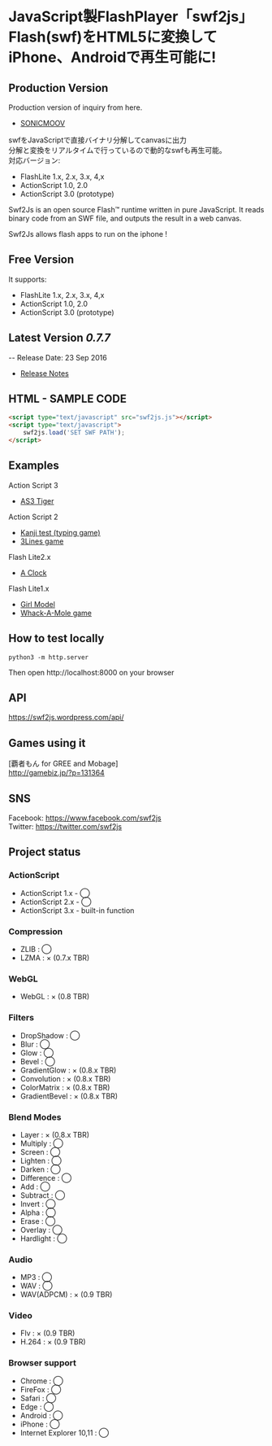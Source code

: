 JavaScript製FlashPlayer「swf2js」Flash(swf)をHTML5に変換してiPhone、Androidで再生可能に!
======


## Production Version  
  
Production version of inquiry from here.
  
* [SONICMOOV](https://www.sonicmoov.com/)      


swfをJavaScriptで直接バイナリ分解してcanvasに出力  
分解と変換をリアルタイムで行っているので動的なswfも再生可能。  
対応バージョン: 
* FlashLite 1.x, 2.x, 3.x, 4,x
* ActionScript 1.0, 2.0
* ActionScript 3.0 (prototype)


Swf2Js is an open source Flash™ runtime written in pure JavaScript.
It reads binary code from an SWF file, and outputs the result in a web canvas.

Swf2Js allows flash apps to run on the iphone !


## Free Version  
  
It supports: 
* FlashLite 1.x, 2.x, 3.x, 4,x
* ActionScript 1.0, 2.0
* ActionScript 3.0 (prototype)


## Latest Version *0.7.7*  

-- Release Date: 23 Sep 2016  

* [Release Notes](https://github.com/ienaga/swf2js/wiki/Release-Notes)    


## HTML - SAMPLE CODE

```html
<script type="text/javascript" src="swf2js.js"></script>
<script type="text/javascript">
    swf2js.load('SET SWF PATH');
</script>  
```


## Examples
Action Script 3
* [AS3 Tiger](http://swf2js.org/sample.html?sample/tiger.swf)

Action Script 2
* [Kanji test (typing game)](http://swf2js.org/sample.html?sample/yomi.swf)
* [3Lines game](http://swf2js.org/sample.html?sample/lines.swf)

Flash Lite2.x
* [A Clock](http://swf2js.org/sample.html?sample/analog20.swf)

Flash Lite1.x
* [Girl Model](http://swf2js.org/sample.html?sample/model.swf)
* [Whack-A-Mole game](http://swf2js.org/sample.html?sample/mogura.swf)


## How to test locally

```
python3 -m http.server
```

Then open http://localhost:8000 on your browser

## API  

https://swf2js.wordpress.com/api/   


## Games using it  

[覇者もん for GREE and Mobage]  
http://gamebiz.jp/?p=131364  


## SNS  

Facebook: https://www.facebook.com/swf2js  
Twitter: https://twitter.com/swf2js  



## Project status


### ActionScript

* ActionScript 1.x - ◯
* ActionScript 2.x - ◯
* ActionScript 3.x - built-in function


### Compression

* ZLIB : ◯
* LZMA : × (0.7.x TBR)


### WebGL

* WebGL : × (0.8 TBR)



### Filters

* DropShadow : ◯
* Blur : ◯
* Glow : ◯
* Bevel : ◯
* GradientGlow : × (0.8.x TBR)
* Convolution : × (0.8.x TBR)
* ColorMatrix : × (0.8.x TBR)
* GradientBevel : × (0.8.x TBR)


### Blend Modes

* Layer : × (0.8.x TBR)
* Multiply : ◯
* Screen : ◯
* Lighten : ◯
* Darken : ◯
* Difference : ◯
* Add : ◯
* Subtract : ◯
* Invert : ◯
* Alpha : ◯
* Erase : ◯
* Overlay : ◯
* Hardlight : ◯


### Audio

* MP3 : ◯
* WAV : ◯
* WAV(ADPCM) : × (0.9 TBR)


### Video

* Flv : × (0.9 TBR)
* H.264 : × (0.9 TBR)



### Browser support

* Chrome : ◯
* FireFox : ◯
* Safari : ◯
* Edge : ◯
* Android : ◯
* iPhone : ◯
* Internet Explorer 10,11 : ◯

